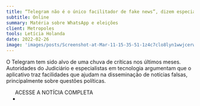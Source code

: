 ```yaml
---
title: “Telegram não é o único facilitador de fake news”, dizem especialistas
subtitle: Online
summary: Matéria sobre WhatsApp e eleições
client: Metropoles
tools: Letícia Holanda
date: 2022-02-26
image: 'images/posts/Screenshot-at-Mar-11-15-35-51-1z4c7clo8lyn1wwjcerwskidbd1duuyani0tdnhkdtus.png'
---
```


O Telegram tem sido alvo de uma chuva de críticas nos últimos meses. Autoridades do Judiciário e especialistas em tecnologia argumentam que o aplicativo traz facilidades que ajudam na disseminação de notícias falsas, principalmente sobre questões políticas.

<div class="post__share"><ul class="share__list list-reset">ACESSE A NOTÍCIA COMPLETA<li class="share__item" style="margin-left: 10px"><a class="share__link share__facebook" style="background: #fa5657" href="https://www.metropoles.com/brasil/telegram-nao-e-o-unico-facilitador-de-fake-news-dizem-especialistas" title="Link" rel="nofollow"><i class="fa-solid fa-link"></i></a></li></ul></div>
<!-- <div class="gallery-box"><div class="gallery"><img src="/clipping/images/example-1.jpg" loading="lazy" alt="Project"><img src="/clipping/images/example-2.jpg" loading="lazy" alt="Project"></div><em>Gallery / <a href="https://www.freepik.com/" target="_blank">Freepic</a></em></div> -->
